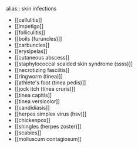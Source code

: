 alias:: skin infections

- [[cellulitis]]
- [[impetigo]]
- [[folliculitis]]
- [[boils (furuncles)]]
- [[carbuncles]]
- [[erysipelas]]
- [[cutaneous abscess]]
- [[staphylococcal scalded skin syndrome (ssss)]]
- [[necrotizing fasciitis]]
- [[ringworm (tinea)]]
- [[athlete's foot (tinea pedis)]]
- [[jock itch (tinea cruris)]]
- [[tinea capitis]]
- [[tinea versicolor]]
- [[candidiasis]]
- [[herpes simplex virus (hsv)]]
- [[chickenpox]]
- [[shingles (herpes zoster)]]
- [[scabies]]
- [[molluscum contagiosum]]
